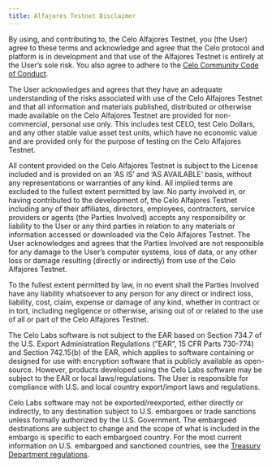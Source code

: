 ```yaml
---
title: Alfajores Testnet Disclaimer
---
```


By using, and contributing to, the Celo Alfajores Testnet, you \(the User\) agree to these terms and acknowledge and agree that the Celo protocol and platform is in development and that use of the Alfajores Testnet is entirely at the User’s sole risk. You also agree to adhere to the [Celo Community Code of Conduct](https://celo.org/code-of-conduct).

The User acknowledges and agrees that they have an adequate understanding of the risks associated with use of the Celo Alfajores Testnet and that all information and materials published, distributed or otherwise made available on the Celo Alfajores Testnet are provided for non-commercial, personal use only. This includes test CELO, test Celo Dollars, and any other stable value asset test units, which have no economic value and are provided only for the purpose of testing on the Celo Alfajores Testnet.

All content provided on the Celo Alfajores Testnet is subject to the License included and is provided on an ‘AS IS’ and ‘AS AVAILABLE’ basis, without any representations or warranties of any kind. All implied terms are excluded to the fullest extent permitted by law. No party involved in, or having contributed to the development of, the Celo Alfajores Testnet including any of their affiliates, directors, employees, contractors, service providers or agents \(the Parties Involved\) accepts any responsibility or liability to the User or any third parties in relation to any materials or information accessed or downloaded via the Celo Alfajores Testnet. The User acknowledges and agrees that the Parties Involved are not responsible for any damage to the User’s computer systems, loss of data, or any other loss or damage resulting \(directly or indirectly\) from use of the Celo Alfajores Testnet.

To the fullest extent permitted by law, in no event shall the Parties Involved have any liability whatsoever to any person for any direct or indirect loss, liability, cost, claim, expense or damage of any kind, whether in contract or in tort, including negligence or otherwise, arising out of or related to the use of all or part of the Celo Alfajores Testnet.

The Celo Labs software is not subject to the EAR based on Section 734.7 of the U.S. Export Administration Regulations \("EAR", 15 CFR Parts 730-774\) and Section 742.15\(b\) of the EAR, which applies to software containing or designed for use with encryption software that is publicly available as open-source. However, products developed using the Celo Labs software may be subject to the EAR or local laws/regulations. The User is responsible for compliance with U.S. and local country export/import laws and regulations.

Celo Labs software may not be exported/reexported, either directly or indirectly, to any destination subject to U.S. embargoes or trade sanctions unless formally authorized by the U.S. Government. The embargoed destinations are subject to change and the scope of what is included in the embargo is specific to each embargoed country. For the most current information on U.S. embargoed and sanctioned countries, see the [Treasury Department regulations](https://www.treasury.gov/resource-center/sanctions/Programs/Pages/Programs.aspx).
